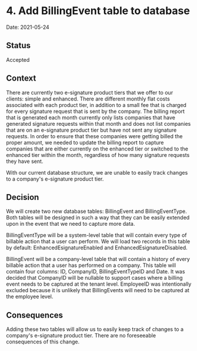 # 4. Add BillingEvent table to database

Date: 2021-05-24

## Status

Accepted

## Context

There are currently two e-signature product tiers that we offer to our clients: simple and enhanced. There are different monthly flat costs associated with each product tier, in addition to a small fee that is charged for every signature request that is sent by the company. The billing report that is generated each month currently only lists companies that have generated signature requests within that month and does not list companies that are on an e-signature product tier but have not sent any signature requests. In order to ensure that these companies were getting billed the proper amount, we needed to update the billing report to capture companies that are either currently on the enhanced tier or switched to the enhanced tier within the month, regardless of how many signature requests they have sent.

With our current database structure, we are unable to easily track changes to a company's e-signature product tier.

## Decision

We will create two new database tables: BillingEvent and BillingEventType. Both tables will be designed in such a way that they can be easily extended upon in the event that we need to capture more data.

BillingEventType will be a system-level table that will contain every type of billable action that a user can perform. We will load two records in this table by default: EnhancedEsignatureEnabled and EnhancedEsignatureDisabled.

BillingEvent will be a company-level table that will contain a history of every billable action that a user has performed on a company. This table will contain four columns: ID, CompanyID, BillingEventTypeID and Date. It was decided that CompanyID will be nullable to support cases where a billing event needs to be captured at the tenant level. EmployeeID was intentionally excluded because it is unlikely that BillingEvents will need to be captured at the employee level.

## Consequences

Adding these two tables will allow us to easily keep track of changes to a company's e-signature product tier. There are no foreseeable consequences of this change.
